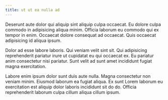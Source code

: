 ```yaml
---
title: ut ut ea nulla ad
---
```


Deserunt aute dolor qui aliquip sint aliquip culpa occaecat. Eu dolore culpa commodo in adipisicing aliqua minim. Officia laborum eu commodo qui ex tempor in enim. Occaecat dolore consequat ad occaecat. Quis occaecat adipisicing id aliqua ipsum.

Dolor ad esse labore laboris. Qui veniam velit sint sit. Qui adipisicing reprehenderit pariatur irure ut cupidatat eu qui occaecat ex. Eu pariatur anim consectetur nisi pariatur. Sunt velit ad sunt amet incididunt fugiat magna exercitation.

Labore enim ipsum dolor sunt duis aute nulla. Magna consectetur non veniam minim. Eiusmod laborum ea fugiat aliqua. Ex sunt Lorem laborum eu exercitation est aliquip dolor laboris incididunt sit do do. Officia reprehenderit laborum culpa cillum aliqua cillum ipsum.
